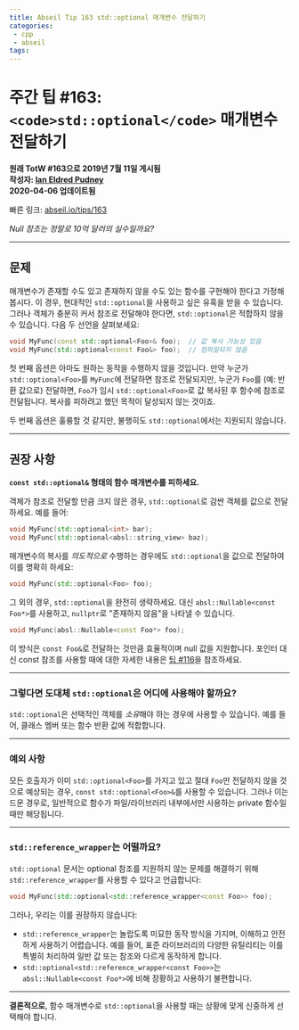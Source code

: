 ```yaml
---
title: Abseil Tip 163 std::optional 매개변수 전달하기
categories:
 - cpp
 - abseil
tags:
---
```


# 주간 팁 #163: `<code>std::optional</code>` 매개변수 전달하기

**원래 TotW #163으로 2019년 7월 11일 게시됨**  
**작성자: [Ian Eldred Pudney](mailto:puddles@google.com)**  
**2020-04-06 업데이트됨**  

빠른 링크: [abseil.io/tips/163](https://abseil.io/tips/163)

*Null 참조는 정말로 10억 달러의 실수일까요?*

---

## 문제

매개변수가 존재할 수도 있고 존재하지 않을 수도 있는 함수를 구현해야 한다고 가정해봅시다. 이 경우, 현대적인 `std::optional`을 사용하고 싶은 유혹을 받을 수 있습니다. 그러나 객체가 충분히 커서 참조로 전달해야 한다면, `std::optional`은 적합하지 않을 수 있습니다. 다음 두 선언을 살펴보세요:

```cpp
void MyFunc(const std::optional<Foo>& foo);  // 값 복사 가능성 있음
void MyFunc(std::optional<const Foo&> foo);  // 컴파일되지 않음
```

첫 번째 옵션은 아마도 원하는 동작을 수행하지 않을 것입니다. 만약 누군가 `std::optional<Foo>`를 `MyFunc`에 전달하면 참조로 전달되지만, 누군가 `Foo`를 (예: 반환 값으로) 전달하면, `Foo`가 임시 `std::optional<Foo>`로 값 복사된 후 함수에 참조로 전달됩니다. 복사를 피하려고 했던 목적이 달성되지 않는 것이죠.

두 번째 옵션은 훌륭할 것 같지만, 불행히도 `std::optional`에서는 지원되지 않습니다.

---

## 권장 사항

**`const std::optional&` 형태의 함수 매개변수를 피하세요.**

객체가 참조로 전달할 만큼 크지 않은 경우, `std::optional`로 감싼 객체를 값으로 전달하세요. 예를 들어:

```cpp
void MyFunc(std::optional<int> bar);
void MyFunc(std::optional<absl::string_view> baz);
```

매개변수의 복사를 *의도적으로* 수행하는 경우에도 `std::optional`을 값으로 전달하여 이를 명확히 하세요:

```cpp
void MyFunc(std::optional<Foo> foo);
```

그 외의 경우, `std::optional`을 완전히 생략하세요. 대신 `absl::Nullable<const Foo*>`를 사용하고, `nullptr`로 "존재하지 않음"을 나타낼 수 있습니다.

```cpp
void MyFunc(absl::Nullable<const Foo*> foo);
```

이 방식은 `const Foo&`로 전달하는 것만큼 효율적이며 null 값을 지원합니다. 포인터 대신 const 참조를 사용할 때에 대한 자세한 내용은 [팁 #116](/tips/116)을 참조하세요.

---

### 그렇다면 도대체 <code>std::optional</code>은 어디에 사용해야 할까요?

`std::optional`은 선택적인 객체를 *소유*해야 하는 경우에 사용할 수 있습니다. 예를 들어, 클래스 멤버 또는 함수 반환 값에 적합합니다.

---

### 예외 사항

모든 호출자가 이미 `std::optional<Foo>`를 가지고 있고 절대 `Foo`만 전달하지 않을 것으로 예상되는 경우, `const std::optional<Foo>&`를 사용할 수 있습니다. 그러나 이는 드문 경우로, 일반적으로 함수가 파일/라이브러리 내부에서만 사용하는 private 함수일 때만 해당됩니다.

---

### <code>std::reference_wrapper</code>는 어떨까요?

`std::optional` 문서는 optional 참조를 지원하지 않는 문제를 해결하기 위해 `std::reference_wrapper`를 사용할 수 있다고 언급합니다:

```cpp
void MyFunc(std::optional<std::reference_wrapper<const Foo>> foo);
```

그러나, 우리는 이를 권장하지 않습니다:

- `std::reference_wrapper`는 놀랍도록 미묘한 동작 방식을 가지며, 이해하고 안전하게 사용하기 어렵습니다. 예를 들어, 표준 라이브러리의 다양한 유틸리티는 이를 특별히 처리하여 일반 값 또는 참조와 다르게 동작하게 합니다.
- `std::optional<std::reference_wrapper<const Foo>>`는 `absl::Nullable<const Foo*>`에 비해 장황하고 사용하기 불편합니다.

--- 

**결론적으로**, 함수 매개변수로 `std::optional`을 사용할 때는 상황에 맞게 신중하게 선택해야 합니다.